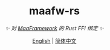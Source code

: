 <div align="center">

# maafw-rs

<!-- prettier-ignore-start -->
<!-- markdownlint-disable-next-line MD036 -->
_✨ 对 [MaaFramework](https://github.com/MaaAssistantArknights/MaaFramework) 的 Rust FFI 绑定 ✨_
<!-- prettier-ignore-end -->

</div>

<div align="center">

[English](./README_en.md) | [简体中文](./README.md)

</div>